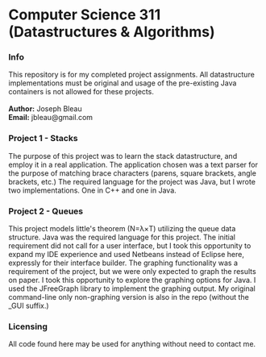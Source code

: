 <h1> Computer Science 311 (Datastructures & Algorithms) </h1>
<h3> Info </h3>
<p> This repository is for my completed project assignments. All datastructure implementations must be original and usage of the pre-existing Java containers is not allowed for these projects. <br><br><b> Author:</b> Joseph Bleau<br><b>Email:</b> jbleau@gmail.com
<h3> Project 1 - Stacks </h3>
<p> The purpose of this project was to learn the stack datastructure, and employ it in a real application.
The application chosen was a text parser for the purpose of matching brace characters (parens, square brackets, angle brackets, etc.) The required language for the project was Java, but I wrote two implementations. One in C++ and one in Java.
<h3> Project 2 -  Queues </h3>
<p> This project models little's theorem (N=&lambda;&times;T) utilizing the queue data structure. Java was the required language
for this project. The initial requirement did not call for a user interface, but I took this opportunity to expand my IDE experience and used Netbeans instead of Eclipse here, expressly for their interface builder. The graphing functionality was a requirement of the project, but we were only expected to graph the results on paper. I took this opportunity to explore the graphing options for Java. I used the JFreeGraph library to implement the graphing output. My original command-line only non-graphing version is also in the repo (without the _GUI suffix.)
<h3>Licensing</h3>
<p> All code found here may be used for anything without need to contact me.
